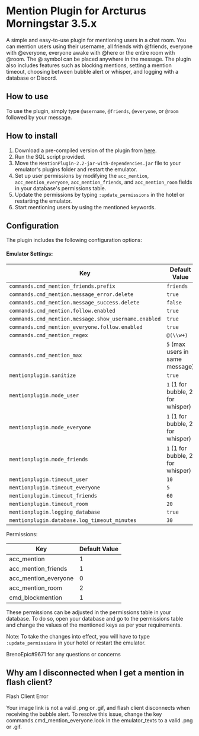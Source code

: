 <h1>Mention Plugin for Arcturus Morningstar 3.5.x</h1><p>A simple and easy-to-use plugin for mentioning users in a chat room. You can mention users using their username, all friends with @friends, everyone with @everyone, everyone awake with @here or the entire room with @room. The @ symbol can be placed anywhere in the message. The plugin also includes features such as blocking mentions, setting a mention timeout, choosing between bubble alert or whisper, and logging with a database or Discord.</p><h2>How to use</h2><p>To use the plugin, simply type <code>@username</code>, <code>@friends</code>, <code>@everyone</code>, or <code>@room</code> followed by your message.</p><h2>How to install</h2><ol><li>Download a pre-compiled version of the plugin from <a href="https://github.com/brenoepics/MentionPlugin/releases/" target="_new">here</a>.</li><li>Run the SQL script provided.</li><li>Move the <code>MentionPlugin-2.2-jar-with-dependencies.jar</code> file to your emulator's plugins folder and restart the emulator.</li><li>Set up user permissions by modifying the <code>acc_mention</code>, <code>acc_mention_everyone</code>, <code>acc_mention_friends</code>, and <code>acc_mention_room</code> fields in your database's permissions table.</li><li>Update the permissions by typing <code>:update_permissions</code> in the hotel or restarting the emulator.</li><li>Start mentioning users by using the mentioned keywords.</li></ol><h2>Configuration</h2><p>The plugin includes the following configuration options:</p><h4>Emulator Settings:</h4><table><thead><tr><th>Key</th><th>Default Value</th></tr></thead><tbody><tr><td><code>commands.cmd_mention_friends.prefix</code></td><td><code>friends</code></td></tr><tr><td><code>commands.cmd_mention.message_error.delete</code></td><td><code>true</code></td></tr><tr><td><code>commands.cmd_mention.message_success.delete</code></td><td><code>false</code></td></tr><tr><td><code>commands.cmd_mention.follow.enabled</code></td><td><code>true</code></td></tr><tr><td><code>commands.cmd_mention.message.show_username.enabled</code></td><td><code>true</code></td></tr><tr><td><code>commands.cmd_mention_everyone.follow.enabled</code></td><td><code>true</code></td></tr><tr><td><code>commands.cmd_mention_regex</code></td><td><code>@(\\w+)</code></td></tr><tr><td><code>commands.cmd_mention_max</code></td><td><code>5</code> (max users in same message)</td></tr><tr><td><code>mentionplugin.sanitize</code></td><td><code>true</code></td></tr><tr><td><code>mentionplugin.mode_user</code></td><td><code>1</code> (1 for bubble, 2 for whisper)</td></tr><tr><td><code>mentionplugin.mode_everyone</code></td><td><code>1</code> (1 for bubble, 2 for whisper)</td></tr><tr><td><code>mentionplugin.mode_friends</code></td><td><code>1</code> (1 for bubble, 2 for whisper)</td></tr><tr><td><code>mentionplugin.timeout_user</code></td><td><code>10</code></td></tr><tr><td><code>mentionplugin.timeout_everyone</code></td><td><code>5</code></td></tr><tr><td><code>mentionplugin.timeout_friends</code></td><td><code>60</code></td></tr><tr><td><code>mentionplugin.timeout_room</code></td><td><code>20</code></td></tr><tr><td><code>mentionplugin.logging_database</code></td><td><code>true</code></td></tr><tr><td><code>mentionplugin.database.log_timeout_minutes</code></td><td><code>30</code></td></tr></tbody></table><p>Permissions:</p><table><thead><tr><th>Key</th><th>Default Value</th></tr></thead><tbody><tr><td>acc_mention</td><td>1</td></tr><tr><td>acc_mention_friends</td><td>1</td></tr><tr><td>acc_mention_everyone</td><td>0</td></tr><tr><td>acc_mention_room</td><td>2</td></tr><tr><td>cmd_blockmention</td><td>1</td></tr></tbody></table><p>These permissions can be adjusted in the permissions table in your database. To do so, open your database and go to the permissions table and change the values of the mentioned keys as per your requirements.</p><p>Note: To take the changes into effect, you will have to type <code>:update_permissions</code> in your hotel or restart the emulator.</p>
BrenoEpic#9671 for any questions or concerns

## Why am I disconnected when I get a mention in flash client?
Flash Client Error

Your image link is not a valid .png or .gif, and flash client disconnects when receiving the bubble alert. To resolve this issue, change the key commands.cmd_mention_everyone.look in the emulator_texts to a valid .png or .gif.

